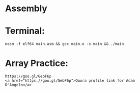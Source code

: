 # Assembly
  
  # Terminal: 
    nasm -f elf64 main.asm && gcc main.o -o main && ./main
    
  # Array Practice:
    https://goo.gl/GebF6p
    <a href="https://goo.gl/GebF6p">Quora profile link for Adam D'Angelo</a>
